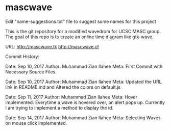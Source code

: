 # mascwave
Edit "name-suggestions.txt" file to suggest some names for this project

This is the git repository for a modified wavedrom for UCSC MASC group.
The goal of this repo is to create an online time diagram like gtk-wave.

URL:  http://mascwave.tk
      http://mascwave.cf

Commit History:

Date: Sep 10, 2017
Author: Muhammad Zian Ilahee
Meta: First Commit with Necessary Source Files.

Date: Sep 10, 2017
Author: Muhammad Zian Ilahee
Meta: Updated the URL link in README.md and Altered the colors on default.js 

Date: Sep 11, 2017
Author: Muhammad Zian Ilahee
Meta: Hover implemented. Everytime a wave is hovered over, an alert pops up. Currently I am trying to implement a method to display the id.

Date: Sep 14, 2017
Author: Muhammad Zian Ilahee
Meta: Selecting Waves on mouse click implemented.

